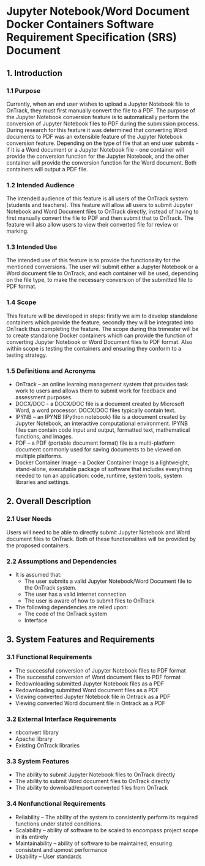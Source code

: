 # Jupyter Notebook/Word Document Docker Containers Software Requirement Specification (SRS) Document

## 1. Introduction

### 1.1 Purpose

Currently, when an end user wishes to upload a Jupyter Notebook file to OnTrack, they must first
manually convert the file to a PDF. The purpose of the Jupyter Notebook conversion feature is to
automatically perform the conversion of Jupyter Notebook files to PDF during the submission process.
During research for this feature it was determined that converting Word documents to PDF was an
extensible feature of the Jupyter Notebook conversion feature. Depending on the type of file that an
end user submits - if it is a Word document or a Jupyter Notebook file - one container will provide
the conversion function for the Jupyter Notebook, and the other container will provide the
conversion function for the Word document. Both containers will output a PDF file.

### 1.2 Intended Audience

The intended audience of this feature is all users of the OnTrack system (students and teachers).
This feature will allow all users to submit Jupyter Notebook and Word Document files to OnTrack
directly, instead of having to first manually convert the file to PDF and then submit that to
OnTrack. The feature will also allow users to view their converted file for review or marking.

### 1.3 Intended Use

The intended use of this feature is to provide the functionality for the mentioned conversions. The
user will submit either a Jupyter Notebook or a Word document file to OnTrack, and each container
will be used, depending on the file type, to make the necessary conversion of the submitted file to
PDF format.

### 1.4 Scope

This feature will be developed in steps: firstly we aim to develop standalone containers which
provide the feature, secondly they will be integrated into OnTrack thus completing the feature. The
scope during this trimester will be to create standalone Docker containers which can provide the
function of converting Jupyter Notebook or Word Document files to PDF format. Also within scope is
testing the containers and ensuring they conform to a testing strategy.

### 1.5 Definitions and Acronyms

- OnTrack – an online learning management system that provides task work to users and allows them to
  submit work for feedback and assessment purposes.
- DOCX/DOC - a DOCX/DOC file is a document created by Microsoft Word, a word processor. DOCX/DOC
  files typically contain text.
- IPYNB – an IPYNB (IPython notebook) file is a document created by Jupyter Notebook, an interactive
  computational environment. IPYNB files can contain code input and output, formatted text,
  mathematical functions, and images.
- PDF – a PDF (portable document format) file is a multi-platform document commonly used for saving
  documents to be viewed on multiple platforms.
- Docker Container Image – a Docker Container Image is a lightweight, stand-alone, executable
  package of software that includes everything needed to run an application: code, runtime, system
  tools, system libraries and settings.

## 2. Overall Description

### 2.1 User Needs

Users will need to be able to directly submit Jupyter Notebook and Word document files to OnTrack.
Both of these functionalities will be provided by the proposed containers.

### 2.2 Assumptions and Dependencies

- It is assumed that:
  - The user submits a valid Jupyter Notebook/Word Document file to the OnTrack system.
  - The user has a valid internet connection
  - The user is aware of how to submit files to OnTrack
- The following dependencies are relied upon:
  - The code of the OnTrack system
  - Interface

## 3. System Features and Requirements

### 3.1 Functional Requirements

- The successful conversion of Jupyter Notebook files to PDF format
- The successful conversion of Word document files to PDF format
- Redownloading submitted Jupyter Notebook files as a PDF
- Redownloading submitted Word document files as a PDF
- Viewing converted Jupyter Notebook file in Ontrack as a PDF
- Viewing converted Word document file in Ontrack as a PDF

### 3.2 External Interface Requirements

- nbconvert library
- Apache library
- Existing OnTrack libraries

### 3.3 System Features

- The ability to submit Jupyter Notebook files to OnTrack directly
- The ability to submit Word document files to OnTrack directly
- The ability to download/export converted files from OnTrack

### 3.4 Nonfunctional Requirements

- Reliability – The ability of the system to consistently perform its required functions under
  stated conditions.
- Scalability – ability of software to be scaled to encompass project scope in its entirety
- Maintainability – ability of software to be maintained, ensuring consistent and upmost performance
- Usability – User standards
